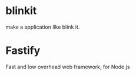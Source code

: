 # blinkit
make a application like blink it.

# Fastify
Fast and low overhead web framework, for Node.js
